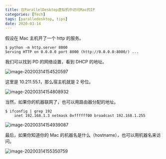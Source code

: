 ```yaml
---
title: 在ParallelDesktop虚拟机中访问Mac的IP
categories: [Tech]
tags: [paralledesktop, tips]
date: 2020-03-14
---
```


假设在 Mac 主机开了一个 http 的服务。

<!-- more -->

```
$ python -m http.server 8000
Serving HTTP on 0.0.0.0 port 8000 (http://0.0.0.0:8000/) ...
```

我们可以找到 PD 的网络设置，看到 DHCP 的地址。

![image-20200314154520597](https://image.tobyqin.cn/image-20200314154520597.png)

这里是 10.211.55.1，那么宿主机就是 2 号位。

![image-20200314154808932](https://image.tobyqin.cn/image-20200314154808932.png)

当然，如果你的机器联网了，也可以用路由器分配的地址。

```
$ ifconfig | grep 192
	inet 192.168.1.3 netmask 0xffffff00 broadcast 192.168.1.255
```

![image-20200314154939087](https://image.tobyqin.cn/image-20200314154939087.png)

最后，如果你知道你的 Mac 的机器名是什么（hostname），也可以用机器名来访问。

![image-20200314155350759](https://image.tobyqin.cn/image-20200314155350759.png)
